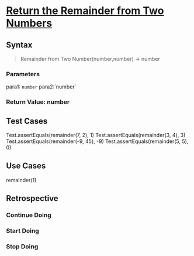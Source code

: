  # [Return the Remainder from Two Numbers](https://edabit.com/challenge/Q2j5FTFtsk7PdzrQk)

<!--
  describe the function's behavior in your own words.
  explain why someone might want to use this function
-->

## Syntax

> Remainder from Two Number(number,number) -> number

### Parameters

para1: `number`
para2:´number´

<!--
  remainder of a division number.
-->

### Return Value: number

<!--
  describe the return value
-->

## Test Cases

Test.assertEquals(remainder(7, 2), 1)
Test.assertEquals(remainder(3, 4), 3)
Test.assertEquals(remainder(-9, 45), -9)
Test.assertEquals(remainder(5, 5), 0)


## Use Cases

remainder(1)

## Retrospective

<!--
  write any notes to help you review this exercise later, and to help others' study it.

  this might include:

  - good ideas to use later in your own code
  - less good ideas to avoid in your own code
  - new vocabulary you learned
  - the most important thing(s) you learned
  - something that you still don't understand but want to keep studying
  - something that surprised you
  - tricks you will want to remember and use later
-->

### Continue Doing

### Start Doing

### Stop Doing
